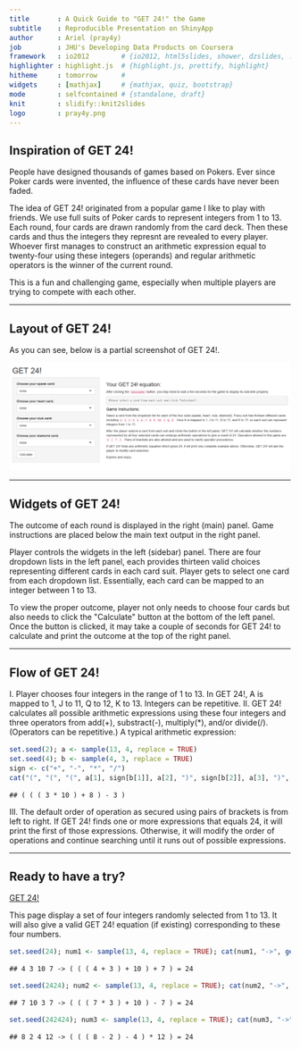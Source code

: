 ```yaml
---
title       : A Quick Guide to "GET 24!" the Game
subtitle    : Reproducible Presentation on ShinyApp
author      : Ariel (pray4y)
job         : JHU's Developing Data Products on Coursera
framework   : io2012        # {io2012, html5slides, shower, dzslides, ...}
highlighter : highlight.js  # {highlight.js, prettify, highlight}
hitheme     : tomorrow      # 
widgets     : [mathjax]     # {mathjax, quiz, bootstrap}
mode        : selfcontained # {standalone, draft}
knit        : slidify::knit2slides
logo        : pray4y.png
---
```


## Inspiration of GET 24! 

People have designed thousands of games based on Pokers. Ever since Poker cards were invented, the influence of these cards have never been faded. 

The idea of GET 24! originated from a popular game I like to play with friends. We use full suits of Poker cards to represent integers from 1 to 13. Each round, four cards are drawn randomly from the card deck. Then these cards and thus the integers they represnt are revealed to every player. Whoever first manages to construct an arithmetic expression equal to twenty-four using these integers (operands) and regular arithmetic operators is the winner of the current round. 

This is a fun and challenging game, especially when multiple players are trying to compete with each other. 

--- 

## Layout of GET 24! 

As you can see, below is a partial screenshot of GET 24!.

![Game Screenshot](gamescreenshot.png)

--- 

## Widgets of GET 24! 

The outcome of each round is displayed in the right (main) panel. Game instructions are placed below the main text output in the right panel. 

Player controls the widgets in the left (sidebar) panel. There are four dropdown lists in the left panel, each provides thirteen valid choices representing different cards in each card suit. Player gets to select one card from each dropdown list. Essentially, each card can be mapped to an integer between 1 to 13. 

To view the proper outcome, player not only needs to choose four cards but also needs to click the "Calculate" button at the bottom of the left panel. Once the button is clicked, it may take a couple of seconds for GET 24! to calculate and print the outcome at the top of the right panel. 

--- 

## Flow of GET 24!

I. Player chooses four integers in the range of 1 to 13. In GET 24!, A is mapped to 1, J to 11, Q to 12, K to 13. Integers can be repetitive.
II. GET 24! calculates all possible arithmetic expressions using these four integers and three operators from add(+), substract(-), multiply(*), and/or divide(/). (Operators can be repetitive.) A typical arithmetic expression: 

```r
set.seed(2); a <- sample(13, 4, replace = TRUE)
set.seed(4); b <- sample(4, 3, replace = TRUE)
sign <- c("+", "-", "*", "/")
cat("(", "(", "(", a[1], sign[b[1]], a[2], ")", sign[b[2]], a[3], ")", sign[b[3]], a[4], ")")
```

```
## ( ( ( 3 * 10 ) + 8 ) - 3 )
```
III. The default order of operation as secured using pairs of brackets is from left to right. If GET 24! finds one or more expressions that equals 24, it will print the first of those expressions. Otherwise, it will modify the order of operations and continue searching until it runs out of possible expressions. 

---

## Ready to have a try? 

[GET 24!](https://pray4y.shinyapps.io/Get24_DevDataProd_CP/)

This page display a set of four integers randomly selected from 1 to 13. 
It will also give a valid GET 24! equation (if existing) corresponding to these four numbers. 




```r
set.seed(24); num1 <- sample(13, 4, replace = TRUE); cat(num1, "->", get24(num1))
```

```
## 4 3 10 7 -> ( ( ( 4 + 3 ) + 10 ) + 7 ) = 24
```

```r
set.seed(2424); num2 <- sample(13, 4, replace = TRUE); cat(num2, "->", get24(num2))
```

```
## 7 10 3 7 -> ( ( ( 7 * 3 ) + 10 ) - 7 ) = 24
```

```r
set.seed(242424); num3 <- sample(13, 4, replace = TRUE); cat(num3, "->", get24(num3))
```

```
## 8 2 4 12 -> ( ( ( 8 - 2 ) - 4 ) * 12 ) = 24
```


